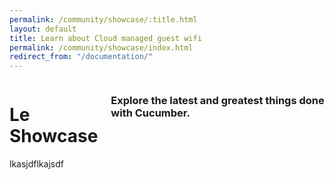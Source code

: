 ```yaml
---
permalink: /community/showcase/:title.html
layout: default
title: Learn about Cloud managed guest wifi
permalink: /community/showcase/index.html
redirect_from: "/documentation/"
---
```


<div class="row">
  <div class="small-12 columns">
    <h1>Le Showcase</h1>
    <h3>Explore the latest and greatest things done with Cucumber.</h3>
  </div>
</div>

<div class="row">
  <div class="small-12 columns">
    lkasjdflkajsdf
  </div>
</div>
